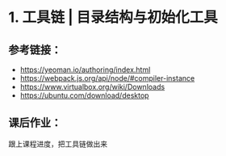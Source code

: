 # 1. 工具链 | 目录结构与初始化工具
## 参考链接：
* https://yeoman.io/authoring/index.html
* https://webpack.js.org/api/node/#compiler-instance
* https://www.virtualbox.org/wiki/Downloads
* https://ubuntu.com/download/desktop
## 课后作业：
跟上课程进度，把工具链做出来